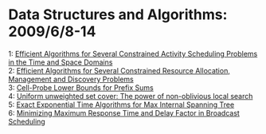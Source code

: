 # Data Structures and Algorithms: 2009/6/8-14  
1: [Efficient Algorithms for Several Constrained Activity Scheduling  Problems in the Time and Space Domains](https://doi.org/10.48550/arXiv.0906.1341)  
2: [Efficient Algorithms for Several Constrained Resource Allocation,  Management and Discovery Problems](https://doi.org/10.48550/arXiv.0906.1343)  
3: [Cell-Probe Lower Bounds for Prefix Sums](https://doi.org/10.48550/arXiv.0906.1370)  
4: [Uniform unweighted set cover: The power of non-oblivious local search](https://doi.org/10.48550/arXiv.0906.1557)  
5: [Exact Exponential Time Algorithms for Max Internal Spanning Tree](https://doi.org/10.48550/arXiv.0811.1875)  
6: [Minimizing Maximum Response Time and Delay Factor in Broadcast  Scheduling](https://doi.org/10.48550/arXiv.0906.2048)  